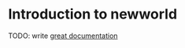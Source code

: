 # Introduction to newworld

TODO: write [great documentation](http://jacobian.org/writing/what-to-write/)
